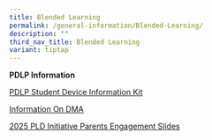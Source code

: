 ```yaml
---
title: Blended Learning
permalink: /general-information/Blended-Learning/
description: ""
third_nav_title: Blended Learning
variant: tiptap
---
```

<p><strong>PDLP Information</strong>
</p>
<p><a href="/files/Blended Learning/SASS___Student_Device_Information_Kit_02042024_Website.pdf" rel="noopener noreferrer nofollow" target="_blank">PDLP Student Device Information Kit</a>
</p>
<p><a href="/files/Information%20of%20DMA%20Annexes.pdf" rel="noopener noreferrer nofollow" target="_blank">Information On DMA</a>
</p>
<p><a href="/files/Blended Learning/2025 PLPD Engagement Slides/PLD_Initiative_Parents_Engagement_deck_for_upload.pdf" rel="noopener nofollow" target="_blank">2025 PLD Initiative Parents Engagement Slides</a>
</p>